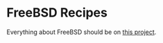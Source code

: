 # FreeBSD Recipes

Everything about FreeBSD should be on [this project](https://github.com/xiGUAwanOU/freebsd-recipes).
